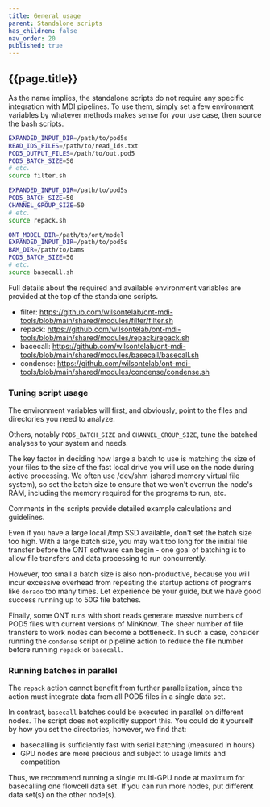 ```yaml
---
title: General usage
parent: Standalone scripts
has_children: false
nav_order: 20
published: true
---
```


## {{page.title}}

As the name implies, the standalone scripts do not require
any specific integration with MDI pipelines. To use them, simply 
set a few environment variables by whatever methods makes sense
for your use case, then source the bash scripts.

```sh
EXPANDED_INPUT_DIR=/path/to/pod5s
READ_IDS_FILES=/path/to/read_ids.txt
POD5_OUTPUT_FILES=/path/to/out.pod5
POD5_BATCH_SIZE=50
# etc.
source filter.sh
```

```sh
EXPANDED_INPUT_DIR=/path/to/pod5s
POD5_BATCH_SIZE=50
CHANNEL_GROUP_SIZE=50
# etc.
source repack.sh
```

```sh
ONT_MODEL_DIR=/path/to/ont/model
EXPANDED_INPUT_DIR=/path/to/pod5s
BAM_DIR=/path/to/bams
POD5_BATCH_SIZE=50
# etc.
source basecall.sh
```

Full details about the required and available environment variables
are provided at the top of the standalone scripts.

- filter: <https://github.com/wilsontelab/ont-mdi-tools/blob/main/shared/modules/filter/filter.sh>
- repack: <https://github.com/wilsontelab/ont-mdi-tools/blob/main/shared/modules/repack/repack.sh>
- bacecall: <https://github.com/wilsontelab/ont-mdi-tools/blob/main/shared/modules/basecall/basecall.sh>
- condense: <https://github.com/wilsontelab/ont-mdi-tools/blob/main/shared/modules/condense/condense.sh>

### Tuning script usage

The environment variables will first, and obviously, 
point to the files and directories you need to analyze.

Others, notably `POD5_BATCH_SIZE` and `CHANNEL_GROUP_SIZE`, 
tune the batched analyses to your system and needs.

The key factor in deciding how large a batch to use is matching
the size of your files to the size of the fast local drive you
will use on the node during active processing. We often
use /dev/shm (shared memory virtual file system), so set the batch
size to ensure that we won't overrun the node's RAM,
including the memory required for the programs to run, etc.

Comments in the scripts provide detailed example calculations and guidelines.

Even if you have a large local /tmp SSD available,
don't set the batch size too high. With a large
batch size, you may wait too long for the initial file transfer before the ONT software can begin - 
one goal of batching is to allow file transfers and data processing to run concurrently.

However, too small a batch size is also non-productive, because you 
will incur excessive overhead from repeating the startup actions of
programs like `dorado` too many times. Let experience be your guide,
but we have good success running up to 50G file batches. 

Finally, some ONT runs with short reads generate massive numbers
of POD5 files with current versions of MinKnow. The sheer number of file
transfers to work nodes can become a bottleneck. In such a case, consider
running the `condense` script or pipeline action to reduce the file
number before running `repack` or `basecall`.

### Running batches in parallel

The `repack` action cannot benefit from further parallelization,
since the action must integrate data from all POD5 files
in a single data set.

In contrast, `basecall` batches could be executed in parallel on different nodes.
The script does not explicitly support this. 
You could do it yourself by how you set the directories, however, we find that:
- basecalling is sufficiently fast with serial batching (measured in hours)
- GPU nodes are more precious and subject to usage limits and competition

Thus, we recommend running a single multi-GPU node at maximum for basecalling
one flowcell data set. If you can run more nodes, put different data set(s) on the other node(s).
